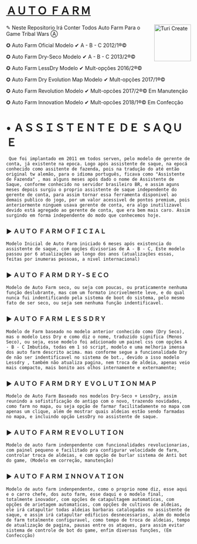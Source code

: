 [ＡＵＴＯ ＦＡＲＭ](https://www.youtube.com/c/TW100TRIBALWARS)
=============
<img align="right" src="https://docs-assets.developer.apple.com/turicreate/turi-dog.svg" alt="Turi Create" width="100">



✎ Neste Repositorio Irá Conter Todos Auto Farm Para o Game Tribal Wars Ⓐ

✪ Auto Farm Oficial              Modelo  ✔ A - B - C    2012/1®©

✪ Auto Farm Dry-Seco             Modelo  ✔ A - B - C    2013/2®©

✪ Auto Farm LessDry              Modelo  ✔ Mult-opções  2016/2®©

✪ Auto Farm Dry Evolution Map    Modelo  ✔ Mult-opções  2017/1®©

✪ Auto Farm Revolution           Modelo  ✔ Mult-opcões  2017/2®©  Em Manutenção

✪ Auto Farm Innovation           Modelo  ✔ Mult-opcões  2018/1®©  Em Confecção



# • ＡＳＳＩＳＴＥＮＴＥ ＤＥ ＳＡＱＵＥ 

``` Que foi implantado em 2011 em todos serven, pelo modelo de gerente de conta, já existente na epoca. Logo após assistente de saque, na epocá conhecido como assitente de fazenda, pois na tradução do até então original tw alemão, para o idioma português, ficava como "Assistente de Fazenda" , mas alguns meses após dado o nome de Assistente de Saque, conforme conhecido no servidor brasileiro BR, e assim aguns meses depois surgiu o proprio assistente de saque independente do gerente de conta, para assim tornar essa ferramenta disponivel ao demais publico do jogo, por um valor acessivel de pontos premium, pois anteriormente ninguem usava gerente de conta, era algo inutilizavel devido está agregado ao gerente de conta, que era bem mais caro. Assim surgindo em forma independente do modo que conhecemos hoje.```

### ► ＡＵＴＯ ＦＡＲＭ ＯＦＩＣＩＡＬ

 ```Modelo Inicial de Auto Farm iniciado 6 meses após existencia do assistente de saque, com opções divisorias de A - B - C, Este modelo passou por 6 atualizações ao longo dos anos (atualizações essas, feitas por inumeras pessoas, a nivel internacional)```

### ► ＡＵＴＯ ＦＡＲＭ ＤＲＹ-ＳＥＣＯ 

```Modelo de Auto Farm seco, ou seja com poucas, ou praticamente nenhuma função deslubrante, mas com um formato incrivelmente leve, e do qual nunca fui indentificando pela sistema de boot do sistema, pelo mesmo fato de ser seco, ou seja sem nenhuma função indentificavel.``` 

### ► ＡＵＴＯ ＦＡＲＭ ＬＥＳＳＤＲＹ

```Modelo de Farm baseado no modelo anterior conhecido como (Dry Seco), mas o modelo Less Dry e como diz o nome, traduzido significa (Menos Seco), ou seja, esse modelo foi adicionado um painel css com opções A - B - C Imbutida, todas em 1 só script, modelo e uma melhoria imensa dos auto farm descrito acima. mas conforme segue a funcionalidade Dry de não ser indentificavel no sistema de bot., devido a isso modelo Lessdry , também não atualiza pagina, nem troca de aldeia, apenas veio mais compacto, mais bonito aos olhos internamente e externamente;```

### ► ＡＵＴＯ ＦＡＲＭ ＤＲＹ ＥＶＯＬＵＴＩＯＮ ＭＡＰ

```Modelo de Auto Farm Baseado nos modelos Dry-Seco + LessDry, assim reunindo a sofistificação do antigo com o novo, trazendo novidades, como farm no mapa, ou seja opção de farmar facilitadamente no mapa com apenas um clique, além de mostrar quais aldeias estão sendo farmadas no mapa, e incluindo opção LessDry no assistente de saque.```

### ► ＡＵＴＯ ＦＡＲＭ ＲＥＶＯＬＵＴＩＯＮ  

```Modelo de auto farm indenpendente com funcionalidades revolucionarias, com painel pequeno e facilitado pra configurar velocidade de farm, controlar troca de aldeias, e com opção de burlar sistema de Anti bot do game, (Modelo em correção, manutenção)```

### ► ＡＵＴＯ ＦＡＲＭ ＩＮＮＯＶＡＴＩＯＮ 

```Modelo de auto farm indenpendente, como o proprio nome diz, esse aqui e o carro chefe, dos auto farm, esse daqui e o modelo final, totalmente inovador, com opções de catapultagem automaticas, com opções de arietagem automaticas, com opções de cultivos de aldeias, ele irá catapultar todas aldeias barbaras catalogadas no assistente de saque, e assim irá catapultar edificios desnecessarios, além do modelo de farm totalmente configuravel, como tempo de troca de aldeias, tempo de atualização de pagina, pausas entre os ataques, para assim evitar sistema de controle de bot do game, enfim diversas funções, (Em Confeccção)```


